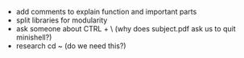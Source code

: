 - add comments to explain function and important parts
- split libraries for modularity
- ask someone about CTRL + \ (why does subject.pdf ask us to quit minishell?)
- research cd ~ (do we need this?)